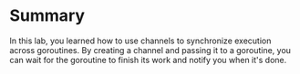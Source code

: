 # Summary

In this lab, you learned how to use channels to synchronize execution across goroutines. By creating a channel and passing it to a goroutine, you can wait for the goroutine to finish its work and notify you when it's done.
